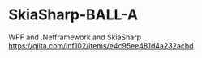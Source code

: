 # SkiaSharp-BALL-A
WPF and .Netframework and SkiaSharp
https://qiita.com/inf102/items/e4c95ee481d4a232acbd

